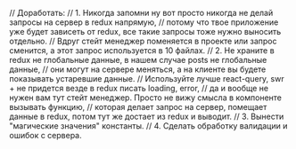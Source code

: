 // Доработать:
// 1. Никогда запомни ну вот просто никогда не делай запросы на сервер в redux напрямую,
// потому что твое приложение уже будет зависеть от redux, все такие запросы тоже нужно выносить отдельно.
// Вдруг стейт менеджер поменяется в проекте или запрос сменится, а этот запрос используется в 10 файлах.
// 2. Не храните в redux не глобальные данные, в нашем случае posts не глобальные данные,
// они могут на сервере меняться, а на клиенте вы будете показывать устаревшие данные.
// Используйте лучше react-query, swr + не придется везде в redux писать loading, error,
// да и вообще не нужен вам тут стейт менеджер. Просто не вижу смысла в компоненте вызывать функцию,
// которая делает запрос на сервер, помещает данные в redux, потом тут же достает из redux и выводит.
// 3. Вынести "магические значения" константы.
// 4. Сделать обработку валидации и ошибок с сервера.
